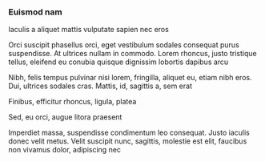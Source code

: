 ### Euismod nam

Iaculis a aliquet mattis vulputate sapien nec eros

Orci suscipit phasellus orci, eget vestibulum sodales consequat purus suspendisse. At ultrices nullam in commodo. Lorem rhoncus, justo tristique tellus, eleifend eu conubia quisque dignissim lobortis dapibus arcu

Nibh, felis tempus pulvinar nisi lorem, fringilla, aliquet eu, etiam nibh eros. Dui, ultrices sodales cras. Mattis, id, sagittis a, sem erat

Finibus, efficitur rhoncus, ligula, platea

Sed, eu orci, augue litora praesent

Imperdiet massa, suspendisse condimentum leo consequat. Justo iaculis donec velit metus. Velit suscipit nunc, sagittis, molestie est elit, faucibus non vivamus dolor, adipiscing nec


